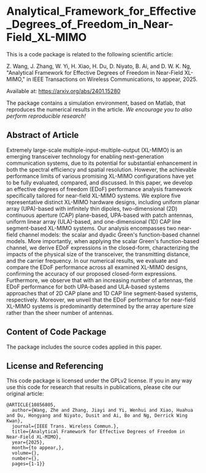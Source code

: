 # Analytical_Framework_for_Effective_Degrees_of_Freedom_in_Near-Field_XL-MIMO

This is a code package is related to the following scientific article:

Z. Wang, J. Zhang, W. Yi, H. Xiao, H. Du, D. Niyato, B. Ai, and D. W. K. Ng, "Analytical Framework for Effective Degrees of Freedom in Near-Field XL-MIMO," in IEEE Transactions on Wireless Communications, to appear, 2025.



Available at: https://arxiv.org/abs/2401.15280

The package contains a simulation environment, based on Matlab, that reproduces the numerical results in the article. *We encourage you to also perform reproducible research!*

## Abstract of Article
Extremely large-scale multiple-input-multiple-output (XL-MIMO) is an emerging transceiver technology for enabling next-generation communication systems, due to its potential for substantial enhancement in both the spectral efficiency and spatial resolution. However, the achievable performance limits of various promising XL-MIMO configurations have yet to be fully evaluated, compared, and discussed. In this paper, we develop an effective degrees of freedom (EDoF) performance analysis framework specifically tailored for near-field XL-MIMO systems. We explore five representative distinct XL-MIMO hardware designs, including uniform planar array (UPA)-based with infinitely thin dipoles, two-dimensional (2D) continuous aperture (CAP) plane-based, UPA-based with patch antennas, uniform linear array (ULA)-based, and one-dimensional (1D) CAP line segment-based XL-MIMO systems. Our analysis encompasses two near-field channel models: the scalar and dyadic Green's function-based channel models. More importantly, when applying the scalar Green's function-based channel, we derive EDoF expressions in the closed-form, characterizing the impacts of the physical size of the transceiver, the transmitting distance, and the carrier frequency. In our numerical results, we evaluate and compare the EDoF performance across all examined XL-MIMO designs, confirming the accuracy of our proposed closed-form expressions. Furthermore, we observe that with an increasing number of antennas, the EDoF performance for both UPA-based and ULA-based systems approaches that of 2D CAP plane and 1D CAP line segment-based systems, respectively. Moreover, we unveil that the EDoF performance for near-field XL-MIMO systems is predominantly determined by the array aperture size rather than the sheer number of antennas. 

## Content of Code Package

The package includes the source codes applied in this paper.


## License and Referencing

This code package is licensed under the GPLv2 license. If you in any way use this code for research that results in publications, please cite our original article:

```
@ARTICLE{10856805,
  author={Wang, Zhe and Zhang, Jiayi and Yi, Wenhui and Xiao, Huahua and Du, Hongyang and Niyato, Dusit and Ai, Bo and Ng, Derrick Wing Kwan},
  journal={IEEE Trans. Wireless Commun.}, 
  title={Analytical Framework for Effective Degrees of Freedom in Near-Field XL-MIMO}, 
  year={2025},
  month={to appear,},
  volume={},
  number={},
  pages={1-1}}
```
